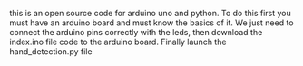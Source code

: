 this is an open source code for arduino uno and python. To do this first you must have an arduino board and must know the basics of it.
We just need to connect the arduino pins correctly with the leds, then download the index.ino file code to the arduino board. Finally launch the hand_detection.py file
